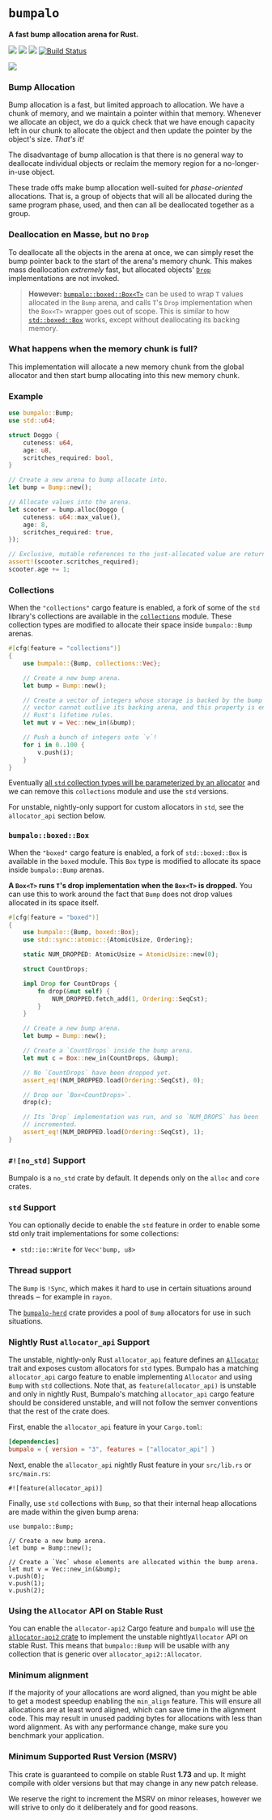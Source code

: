 # `bumpalo`

**A fast bump allocation arena for Rust.**

[![](https://docs.rs/bumpalo/badge.svg)](https://docs.rs/bumpalo/)
[![](https://img.shields.io/crates/v/bumpalo.svg)](https://crates.io/crates/bumpalo)
[![](https://img.shields.io/crates/d/bumpalo.svg)](https://crates.io/crates/bumpalo)
[![Build Status](https://github.com/fitzgen/bumpalo/workflows/Rust/badge.svg)](https://github.com/fitzgen/bumpalo/actions?query=workflow%3ARust)

![](https://github.com/fitzgen/bumpalo/raw/main/bumpalo.png)

### Bump Allocation

Bump allocation is a fast, but limited approach to allocation. We have a chunk
of memory, and we maintain a pointer within that memory. Whenever we allocate an
object, we do a quick check that we have enough capacity left in our chunk to
allocate the object and then update the pointer by the object's size. *That's
it!*

The disadvantage of bump allocation is that there is no general way to
deallocate individual objects or reclaim the memory region for a
no-longer-in-use object.

These trade offs make bump allocation well-suited for *phase-oriented*
allocations. That is, a group of objects that will all be allocated during the
same program phase, used, and then can all be deallocated together as a group.

### Deallocation en Masse, but no `Drop`

To deallocate all the objects in the arena at once, we can simply reset the bump
pointer back to the start of the arena's memory chunk. This makes mass
deallocation *extremely* fast, but allocated objects' [`Drop`] implementations are
not invoked.

> **However:** [`bumpalo::boxed::Box<T>`][box] can be used to wrap
> `T` values allocated in the `Bump` arena, and calls `T`'s `Drop`
> implementation when the `Box<T>` wrapper goes out of scope. This is similar to
> how [`std::boxed::Box`] works, except without deallocating its backing memory.

[`Drop`]: https://doc.rust-lang.org/std/ops/trait.Drop.html
[box]: https://docs.rs/bumpalo/latest/bumpalo/boxed/struct.Box.html
[`std::boxed::Box`]: https://doc.rust-lang.org/std/boxed/struct.Box.html

### What happens when the memory chunk is full?

This implementation will allocate a new memory chunk from the global allocator
and then start bump allocating into this new memory chunk.

### Example

```rust
use bumpalo::Bump;
use std::u64;

struct Doggo {
    cuteness: u64,
    age: u8,
    scritches_required: bool,
}

// Create a new arena to bump allocate into.
let bump = Bump::new();

// Allocate values into the arena.
let scooter = bump.alloc(Doggo {
    cuteness: u64::max_value(),
    age: 8,
    scritches_required: true,
});

// Exclusive, mutable references to the just-allocated value are returned.
assert!(scooter.scritches_required);
scooter.age += 1;
```

### Collections

When the `"collections"` cargo feature is enabled, a fork of some of the `std`
library's collections are available in the [`collections`] module. These
collection types are modified to allocate their space inside `bumpalo::Bump`
arenas.

[`collections`]: https://docs.rs/bumpalo/latest/bumpalo/collections/index.html

```rust
#[cfg(feature = "collections")]
{
    use bumpalo::{Bump, collections::Vec};

    // Create a new bump arena.
    let bump = Bump::new();

    // Create a vector of integers whose storage is backed by the bump arena. The
    // vector cannot outlive its backing arena, and this property is enforced with
    // Rust's lifetime rules.
    let mut v = Vec::new_in(&bump);

    // Push a bunch of integers onto `v`!
    for i in 0..100 {
        v.push(i);
    }
}
```

Eventually [all `std` collection types will be parameterized by an
allocator](https://github.com/rust-lang/rust/issues/42774) and we can remove
this `collections` module and use the `std` versions.

For unstable, nightly-only support for custom allocators in `std`, see the
`allocator_api` section below.

### `bumpalo::boxed::Box`

When the `"boxed"` cargo feature is enabled, a fork of `std::boxed::Box`
is available in the `boxed` module. This `Box` type is modified to allocate its
space inside `bumpalo::Bump` arenas.

**A `Box<T>` runs `T`'s drop implementation when the `Box<T>` is dropped.** You
can use this to work around the fact that `Bump` does not drop values allocated
in its space itself.

```rust
#[cfg(feature = "boxed")]
{
    use bumpalo::{Bump, boxed::Box};
    use std::sync::atomic::{AtomicUsize, Ordering};

    static NUM_DROPPED: AtomicUsize = AtomicUsize::new(0);

    struct CountDrops;

    impl Drop for CountDrops {
        fn drop(&mut self) {
            NUM_DROPPED.fetch_add(1, Ordering::SeqCst);
        }
    }

    // Create a new bump arena.
    let bump = Bump::new();

    // Create a `CountDrops` inside the bump arena.
    let mut c = Box::new_in(CountDrops, &bump);

    // No `CountDrops` have been dropped yet.
    assert_eq!(NUM_DROPPED.load(Ordering::SeqCst), 0);

    // Drop our `Box<CountDrops>`.
    drop(c);

    // Its `Drop` implementation was run, and so `NUM_DROPS` has been
    // incremented.
    assert_eq!(NUM_DROPPED.load(Ordering::SeqCst), 1);
}
```

### `#![no_std]` Support

Bumpalo is a `no_std` crate by default. It depends only on the `alloc` and `core` crates.

### `std` Support

You can optionally decide to enable the `std` feature in order to enable some
std only trait implementations for some collections:

* `std::io::Write` for `Vec<'bump, u8>`

### Thread support

The `Bump` is `!Sync`, which makes it hard to use in certain situations around
threads ‒ for example in `rayon`.

The [`bumpalo-herd`](https://crates.io/crates/bumpalo-herd) crate provides a
pool of `Bump` allocators for use in such situations.

### Nightly Rust `allocator_api` Support

The unstable, nightly-only Rust `allocator_api` feature defines an [`Allocator`]
trait and exposes custom allocators for `std` types. Bumpalo has a matching
`allocator_api` cargo feature to enable implementing `Allocator` and using
`Bump` with `std` collections. Note that, as `feature(allocator_api)` is
unstable and only in nightly Rust, Bumpalo's matching `allocator_api` cargo
feature should be considered unstable, and will not follow the semver
conventions that the rest of the crate does.

First, enable the `allocator_api` feature in your `Cargo.toml`:

```toml
[dependencies]
bumpalo = { version = "3", features = ["allocator_api"] }
```

Next, enable the `allocator_api` nightly Rust feature in your `src/lib.rs` or
`src/main.rs`:

```rust,ignore
#![feature(allocator_api)]
```

Finally, use `std` collections with `Bump`, so that their internal heap
allocations are made within the given bump arena:

```rust,ignore
use bumpalo::Bump;

// Create a new bump arena.
let bump = Bump::new();

// Create a `Vec` whose elements are allocated within the bump arena.
let mut v = Vec::new_in(&bump);
v.push(0);
v.push(1);
v.push(2);
```

[`Allocator`]: https://doc.rust-lang.org/std/alloc/trait.Allocator.html

### Using the `Allocator` API on Stable Rust

You can enable the `allocator-api2` Cargo feature and `bumpalo` will use [the
`allocator-api2` crate](https://crates.io/crates/allocator-api2) to implement
the unstable nightly`Allocator` API on stable Rust. This means that
`bumpalo::Bump` will be usable with any collection that is generic over
`allocator_api2::Allocator`.

### Minimum alignment
If the majority of your allocations are word aligned, than you might be able to
get a modest speedup enabling the `min_align` feature. This will ensure all
allocations are at least word aligned, which can save time in the alignment
code. This may result in unused padding bytes for allocations with less than
word alignment. As with any performance change, make sure you benchmark your
application.

### Minimum Supported Rust Version (MSRV)

This crate is guaranteed to compile on stable Rust **1.73** and up. It might
compile with older versions but that may change in any new patch release.

We reserve the right to increment the MSRV on minor releases, however we will
strive to only do it deliberately and for good reasons.

